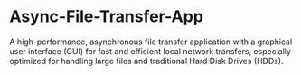 # Async-File-Transfer-App
A high-performance, asynchronous file transfer application with a graphical user interface (GUI) for fast and efficient local network transfers, especially optimized for handling large files and traditional Hard Disk Drives (HDDs).
